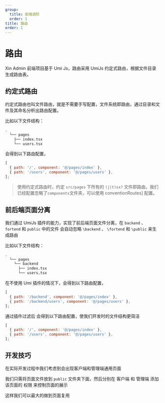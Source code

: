```yaml
---
group:
  title: 前端进阶
  order: 1
title: 路由
order: 1
---
```


# 路由

Xin Admin 前端项目基于 Umi Js，路由采用 UmiJs 约定式路由，根据文件目录生成路由表。

## 约定式路由

约定式路由也叫文件路由，就是不需要手写配置，文件系统即路由，通过目录和文件及其命名分析出路由配置。

比如以下文件结构：

```bash
.
  └── pages
    ├── index.tsx
    └── users.tsx
```

会得到以下路由配置，

```js
[
  { path: '/', component: '@/pages/index' },
  { path: '/users', component: '@/pages/users' },
];
```

> 使用约定式路由时，约定 `src/pages` 下所有的 `(j|t)sx?` 文件即路由。我们已经配置忽略了`components`文件夹，可以使用 conventionRoutes] 配置。

## 前后端页面分离

我们通过 UmiJs 插件的能力，实现了前后端页面文件分离，在 `backend` 、 `fortend` 和 `public` 中的文件 会自动忽略 `\backend` 、 `\fortend` 和 `\public` 来生成路由

比如以下文件结构：

```bash
.
  └── pages
    └── backend
      ├── index.tsx
      └── users.tsx
```

在不使用 Umi 插件的情况下，会得到以下路由配置，

```js
[
  { path: '/backend', component: '@/pages/index' },
  { path: '/backend/users', component: '@/pages/users' },
];
```

通过插件过滤后 会得到以下路由配置，使我们开发时的文件结构更简洁

```js
[
  { path: '/', component: '@/pages/index' },
  { path: '/users', component: '@/pages/users' },
];
```

## 开发技巧

在实际开发过程中我们考虑到会出现客户端和管理端通用页面

我们只需将页面文件放到 `public` 文件夹下面，然后分别在 客户端 和 管理端 添加该页面的 权限 来控制页面的展示

这样我们可以最大的做到页面复用
